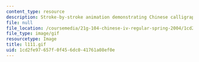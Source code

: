 ```yaml
---
content_type: resource
description: Stroke-by-stroke animation demonstrating Chinese calligraphy.
file: null
file_location: /coursemedia/21g-104-chinese-iv-regular-spring-2004/1cd2fe97657f0f456dc041761a08ef0e_l111.gif
file_type: image/gif
resourcetype: Image
title: l111.gif
uid: 1cd2fe97-657f-0f45-6dc0-41761a08ef0e
---
```

